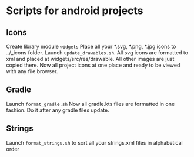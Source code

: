 # Scripts for android projects
## Icons
Create library module `widgets`
Place all your *.svg, *.png, *.jpg icons to ../_icons folder.
Launch `update_drawables.sh`.
All svg icons are formatted to xml and placed at widgets/src/res/drawable.
All other images are just copied there.
Now all project icons at one place and ready to be viewed with any file browser.

## Gradle
Launch `format_gradle.sh`
Now all gradle.kts files are formatted in one fashion. Do it after any gradle files update.

## Strings
Launch `format_strings.sh` to sort all your strings.xml files in alphabetical order